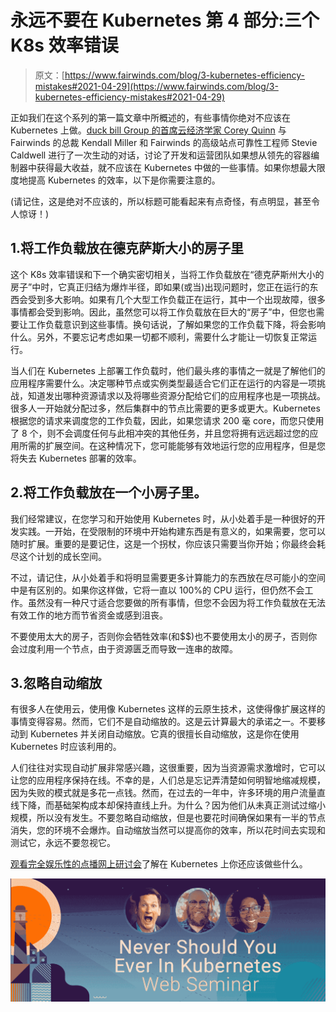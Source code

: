 # 永远不要在 Kubernetes 第 4 部分:三个 K8s 效率错误

> 原文：[https://www.fairwinds.com/blog/3-kubernetes-efficiency-mistakes#2021-04-29](https://www.fairwinds.com/blog/3-kubernetes-efficiency-mistakes#2021-04-29)

 正如我们在这个系列的第一篇文章中所概述的，有些事情你绝对不应该在 Kubernetes 上做。[duck bill Group 的首席云经济学家 Corey Quinn](https://twitter.com/QuinnyPig) 与 Fairwinds 的总裁 Kendall Miller 和 Fairwinds 的高级站点可靠性工程师 Stevie Caldwell 进行了一次生动的对话，讨论了开发和运营团队如果想从领先的容器编制器中获得最大收益，就不应该在 Kubernetes 中做的一些事情。如果你想最大限度地提高 Kubernetes 的效率，以下是你需要注意的。

(请记住，这是绝对不应该的，所以标题可能看起来有点奇怪，有点明显，甚至令人惊讶！)

## 1.将工作负载放在德克萨斯大小的房子里

这个 K8s 效率错误和下一个确实密切相关，当将工作负载放在“德克萨斯州大小的房子”中时，它真正归结为爆炸半径，即如果(或当)出现问题时，您正在运行的东西会受到多大影响。如果有几个大型工作负载正在运行，其中一个出现故障，很多事情都会受到影响。因此，虽然您可以将工作负载放在巨大的“房子”中，但您也需要让工作负载意识到这些事情。换句话说，了解如果您的工作负载下降，将会影响什么。另外，不要忘记考虑如果一切都不顺利，需要什么才能让一切恢复正常运行。

当人们在 Kubernetes 上部署工作负载时，他们最头疼的事情之一就是了解他们的应用程序需要什么。决定哪种节点或实例类型最适合它们正在运行的内容是一项挑战，知道发出哪种资源请求以及将哪些资源分配给它们的应用程序也是一项挑战。很多人一开始就分配过多，然后集群中的节点比需要的更多或更大。Kubernetes 根据您的请求来调度您的工作负载，因此，如果您请求 200 毫 core，而您只使用了 8 个，则不会调度任何与此相冲突的其他任务，并且您将拥有远远超过您的应用所需的扩展空间。在这种情况下，您可能能够有效地运行您的应用程序，但是您将失去 Kubernetes 部署的效率。

## 2.将工作负载放在一个小房子里。

我们经常建议，在您学习和开始使用 Kubernetes 时，从小处着手是一种很好的开发实践。一开始，在受限制的环境中开始构建东西是有意义的，如果需要，您可以随时扩展。重要的是要记住，这是一个拐杖，你应该只需要当你开始；你最终会耗尽这个计划的成长空间。

不过，请记住，从小处着手和将明显需要更多计算能力的东西放在尽可能小的空间中是有区别的。如果你这样做，它将一直以 100%的 CPU 运行，但仍然不会工作。虽然没有一种尺寸适合您要做的所有事情，但您不会因为将工作负载放在无法有效工作的地方而节省资金或感到沮丧。

不要使用太大的房子，否则你会牺牲效率(和$$)也不要使用太小的房子，否则你会过度利用一个节点，由于资源匮乏而导致一连串的故障。

## 3.忽略自动缩放

有很多人在使用云，使用像 Kubernetes 这样的云原生技术，这使得像扩展这样的事情变得容易。然而，它们不是自动缩放的。这是云计算最大的承诺之一。不要移动到 Kubernetes 并关闭自动缩放。它真的很擅长自动缩放，这是你在使用 Kubernetes 时应该利用的。

人们往往对实现自动扩展非常感兴趣，这很重要，因为当资源需求激增时，它可以让您的应用程序保持在线。不幸的是，人们总是忘记弄清楚如何明智地缩减规模，因为失败的模式就是多花一点钱。然而，在过去的一年中，许多环境的用户流量直线下降，而基础架构成本却保持直线上升。为什么？因为他们从未真正测试过缩小规模，所以没有发生。不要忽略自动缩放，但是也要花时间确保如果有一半的节点消失，您的环境不会爆炸。自动缩放当然可以提高你的效率，所以花时间去实现和测试它，永远不要忽视它。

[观看完全娱乐性的点播网上研讨会](/never)了解在 Kubernetes 上你还应该做些什么。

[![Never Should You Ever in Kubernetes](img/257f64e9f957e014bd33223364c91406.png)](https://cta-redirect.hubspot.com/cta/redirect/2184645/3cf32ad5-63de-4c49-92fb-1b13a93ade0b)